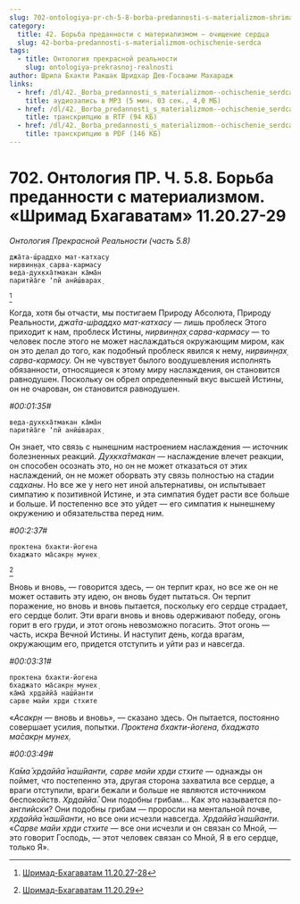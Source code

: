 ```yaml
---
slug: 702-ontologiya-pr-ch-5-8-borba-predannosti-s-materializmom-shrimad-bhagavatam-11-20-27-29
category:
  title: 42. Борьба преданности с материализмом — очищение сердца
  slug: 42-borba-predannosti-s-materializmom-ochischenie-serdca
tags:
  - title: Онтология прекрасной реальности
    slug: ontologiya-prekrasnoj-realnosti
author: Шрила Бхакти Ракшак Шридхар Дев-Госвами Махарадж
links:
  - href: /dl/42._Borba_predannosti_s_materializmom--ochischenie_serdca/702_OntologiyaPR_5.8_SridharMj_Borba_predannosti_s_materializmom_Shrimad-Bhagavatam_11.20.27-29.mp3
    title: аудиозапись в MP3 (5 мин. 03 сек., 4,0 МБ)
  - href: /dl/42._Borba_predannosti_s_materializmom--ochischenie_serdca/702_OntologiyaPR_5.8_SridharMj_Borba_predannosti_s_materializmom_Shrimad-Bhagavatam_11.20.27-29.rtf
    title: транскрипцию в RTF (94 КБ)
  - href: /dl/42._Borba_predannosti_s_materializmom--ochischenie_serdca/702_OntologiyaPR_5.8_SridharMj_Borba_predannosti_s_materializmom_Shrimad-Bhagavatam_11.20.27-29.pdf
    title: транскрипцию в PDF (146 КБ)
---
```


# 702. Онтология ПР. Ч. 5.8. Борьба преданности с материализмом. «Шримад Бхагаватам» 11.20.27-29

*Онтология Прекрасной Реальности (часть 5.8)*

    джа̄та-ш́раддхо мат-катхасу
    нирвин̣н̣ах̣ сарва-кармасу
    веда-дух̣кха̄тмакан ка̄ма̄н
    паритйа̄ге ‘пй анӣш́варах̣
[^_ftn1]

Когда, хотя бы отчасти, мы постигаем Природу Абсолюта, Природу Реальности, *джа̄та-ш́раддхо мат-катхасу* — лишь проблеск Этого приходит к нам, проблеск Истины, *нирвин̣н̣ах̣ сарва-кармасу* — то человек после этого не может наслаждаться окружающим миром, как он это делал до того, как подобный проблеск явился к нему, *нирвин̣н̣ах̣ сарва-кармасу.* Он не чувствует былого воодушевления исполнять обязанности, относящиеся к этому миру наслаждения, он становится равнодушен. Поскольку он обрел определенный вкус высшей Истины, он не очарован, он становится равнодушен.

*#00:01:35#*

    веда-дух̣кха̄тмакан ка̄ма̄н
    паритйа̄ге ‘пй анӣш́варах̣

Он знает, что связь с нынешним настроением наслаждения — источник болезненных реакций. *Дух̣кха̄тмакан* — наслаждение влечет реакции, он способен осознать это, но он не может отказаться от этих наслаждений, он не может оборвать эту связь полностью на стадии *садханы*. Но все же у него нет иной альтернативы, он испытывает симпатию к позитивной Истине, и эта симпатия будет расти все больше и больше. И постепенно все это уйдет — его симпатия к нынешнему окружению и обязательства перед ним.

*#00:2:37#*

    проктена бхакти-йогена
    бхаджато ма̄сакр̣н мунех̣
[^_ftn2]

Вновь и вновь, — говорится здесь, — он терпит крах, но все же он не может оставить эту идею, он вновь будет пытаться. Он терпит поражение, но вновь и вновь пытается, поскольку его сердце страдает, его сердце болит. Эти враги вновь и вновь одерживают победу, огонь горит в его груди, и этот огонь невозможно погасить. Этот огонь — часть, искра Вечной Истины. И наступит день, когда врагам, окружающим его, придется отступить и уйти раз и навсегда.

*#00:03:31#*

    проктена бхакти-йогена
    бхаджато ма̄сакр̣н мунех̣
    ка̄ма̄ хр̣даййа̄ наш́йанти
    сарве майи хр̣ди стхите

«*Асакр̣н* — вновь и вновь», — сказано здесь. Он пытается, постоянно совершает усилия, попытки. *Проктена бхакти-йогена, бхаджато ма̄сакр̣н мунех̣.*

*#00:03:49#*

*Ка̄ма̄ хр̣даййа̄ наш́йанти, сарве майи хр̣ди стхите* — однажды он поймет, что постепенно эта, другая сторона захватила все сердце, а враги отступили, враги бежали и больше не являются источником беспокойств. *Хр̣даййа̄.* Они подобны грибам… Как это называется по-английски? Они подобны грибам — проросли на ментальной почве, *хр̣даййа̄ наш́йанти*, но все они исчезли навсегда. *Хр̣даййа̄ наш́йанти.* «*Сарве майи хр̣ди стхите* — все они исчезли и он связан со Мной, — это говорит Господь, — этот человек связан со Мной, Я в его сердце, только Я».



[^_ftn1]: [Шримад-Бхагаватам 11.20.27-28](../notes/shrimad-bhagavatam/shrimad-bhagavatam-11-20-27-28.md)

[^_ftn2]: [Шримад-Бхагаватам 11.20.29](../notes/shrimad-bhagavatam/shrimad-bhagavatam-11-20-29.md)
